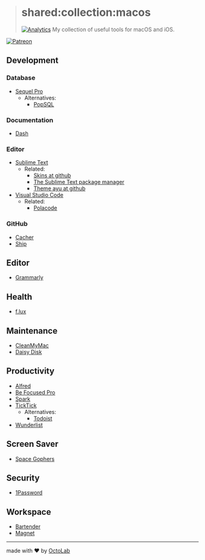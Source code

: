> # shared:collection:macos
> [![Analytics](https://ga-beacon.appspot.com/UA-109817251-4/shared/collection:apple?pixel)](https://github.com/kamilsk/shared/tree/collection)
> My collection of useful tools for macOS and iOS.

[![Patreon](https://img.shields.io/badge/patreon-donate-orange.svg)](https://www.patreon.com/octolab)

## Development

### Database

- [Sequel Pro](https://www.sequelpro.com/)
  - Alternatives:
    - [PopSQL](https://popsql.io/)

### Documentation

- [Dash](https://kapeli.com/dash)

### Editor

- [Sublime Text](https://www.sublimetext.com/)
  - Related:
    - [Skins at github](https://github.com/deathaxe/sublime-skins)
    - [The Sublime Text package manager](https://packagecontrol.io/)
    - [Theme ayu at github](https://github.com/dempfi/ayu)
- [Visual Studio Code](https://code.visualstudio.com/)
  - Related:
    - [Polacode](https://marketplace.visualstudio.com/items?itemName=pnp.polacode)

### GitHub

- [Cacher](https://www.cacher.io/)
- [Ship](https://www.realartists.com/)

## Editor

- [Grammarly](https://www.grammarly.com/)

## Health

- [f.lux](https://justgetflux.com/)

## Maintenance

- [CleanMyMac](https://macpaw.com/cleanmymac)
- [Daisy Disk](https://daisydiskapp.com/)

## Productivity

- [Alfred](https://www.alfredapp.com/)
- [Be Focused Pro](https://itunes.apple.com/app/be-focused-pro-focus-timer/id961632517)
- [Spark](https://sparkmailapp.com/)
- [TickTick](https://ticktick.com/)
  - Alternatives:
    - [Todoist](https://todoist.com/)
- [Wunderlist](https://www.wunderlist.com/)

## Screen Saver

- [Space Gophers](https://github.com/apiarian/space-gophers)

## Security

- [1Password](https://1password.com/)

## Workspace

- [Bartender](https://www.macbartender.com/)
- [Magnet](http://magnet.crowdcafe.com/)

---

made with ❤️ by [OctoLab](https://www.octolab.org/)
